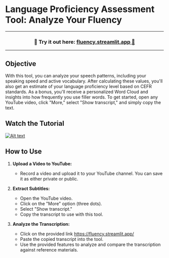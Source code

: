 # Language Proficiency Assessment Tool: Analyze Your Fluency

---
<h3 align="center">
    🎈 Try it out here: <a href="https://fluency.streamlit.app/">fluency.streamlit.app 🎈 </a>
</h3>

---

## Objective

With this tool, you can analyze your speech patterns, including your speaking speed and active vocabulary. After calculating these values, you'll also get an estimate of your language proficiency level based on CEFR standards. As a bonus, you'll receive a personalized Word Cloud and insights into how frequently you use filler words.
To get started, open any YouTube video, click "More," select "Show transcript," and simply copy the text.

## Watch the Tutorial
  [![Alt text](https://img.youtube.com/vi/oBz555G0vvI/hqdefault.jpg)](https://youtu.be/oBz555G0vvI)

## How to Use

1. **Upload a Video to YouTube:**
   - Record a video and upload it to your YouTube channel. You can save it as either private or public.

2. **Extract Subtitles:**
   - Open the YouTube video.
   - Click on the "More" option (three dots).
   - Select "Show transcript."
   - Copy the transcript to use with this tool.

3. **Analyze the Transcription:**
   - Click on the provided link https://fluency.streamlit.app/
   - Paste the copied transcript into the tool.
   - Use the provided features to analyze and compare the transcription against reference materials.


